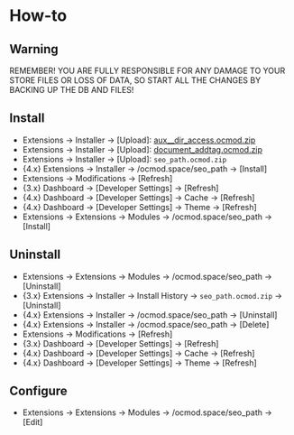 # How-to

## Warning
REMEMBER! YOU ARE FULLY RESPONSIBLE FOR ANY DAMAGE TO YOUR STORE FILES OR LOSS OF DATA, SO START ALL THE CHANGES BY BACKING UP THE DB AND FILES!

## Install
* Extensions → Installer → [Upload]: [aux__dir_access.ocmod.zip](https://github.com/ocmod-space/ocmod-aux/raw/main/addons/dir-access/zip/aux__dir_access.ocmod.zip)
* Extensions → Installer → [Upload]: [document_addtag.ocmod.zip](https://github.com/ocmod-space/ocmod-document-addtag/raw/main/module/zip/document_addtag.ocmod.zip)
* Extensions → Installer → [Upload]: `seo_path.ocmod.zip`
* {4.x} Extensions → Installer → /ocmod.space/seo_path → [Install]
* Extensions → Modifications → [Refresh]
* {3.x} Dashboard → [Developer Settings] → [Refresh]
* {4.x} Dashboard → [Developer Settings] → Cache → [Refresh]
* {4.x} Dashboard → [Developer Settings] → Theme → [Refresh]
* Extensions → Extensions → Modules → /ocmod.space/seo_path → [Install]

## Uninstall
* Extensions → Extensions → Modules → /ocmod.space/seo_path → [Uninstall]
* {3.x} Extensions → Installer → Install History → `seo_path.ocmod.zip` → [Uninstall]
* {4.x} Extensions → Installer → /ocmod.space/seo_path → [Uninstall]
* {4.x} Extensions → Installer → /ocmod.space/seo_path → [Delete]
* Extensions → Modifications → [Refresh]
* {3.x} Dashboard → [Developer Settings] → [Refresh]
* {4.x} Dashboard → [Developer Settings] → Cache → [Refresh]
* {4.x} Dashboard → [Developer Settings] → Theme → [Refresh]

## Configure
* Extensions → Extensions → Modules → /ocmod.space/seo_path → [Edit]
